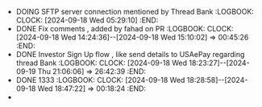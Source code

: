 - DOING SFTP server connection mentioned by Thread Bank
  :LOGBOOK:
  CLOCK: [2024-09-18 Wed 05:29:10]
  :END:
- DONE Fix comments , added by fahad on PR
  :LOGBOOK:
  CLOCK: [2024-09-18 Wed 14:24:36]--[2024-09-18 Wed 15:10:02] =>  00:45:26
  :END:
- DONE Investor Sign Up flow , like send details to USAePay regarding thread Bank
  :LOGBOOK:
  CLOCK: [2024-09-18 Wed 18:23:27]--[2024-09-19 Thu 21:06:06] =>  26:42:39
  :END:
- DONE 1333
  :LOGBOOK:
  CLOCK: [2024-09-18 Wed 18:28:58]--[2024-09-18 Wed 18:47:22] =>  00:18:24
  :END:
-